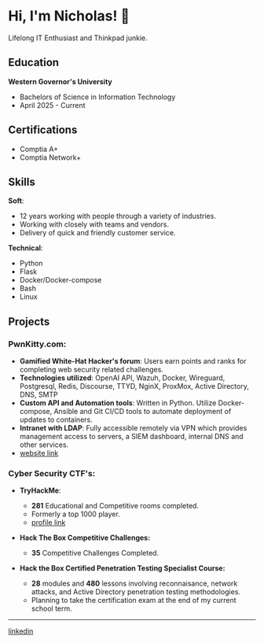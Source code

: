 
# Hi, I'm Nicholas! 🐾
Lifelong IT Enthusiast and Thinkpad junkie.

## Education
__Western Governor's University__
- Bachelors of Science in Information Technology
- April 2025 - Current

## Certifications
- Comptia A+
- Comptia Network+

## Skills
  __Soft__:
  - 12 years working with people through a variety of industries.
  - Working with closely with teams and vendors.
  - Delivery of quick and friendly customer service.
  
  __Technical__:
  - Python
  - Flask
  - Docker/Docker-compose
  - Bash
  - Linux

## Projects
### PwnKitty.com:
  * __Gamified White-Hat Hacker's forum__: Users earn points and ranks for completing web security related challenges.
  * __Technologies utilized__: OpenAI API,  Wazuh, Docker, Wireguard, Postgresql, Redis, Discourse, TTYD, NginX, ProxMox, Active Directory, DNS, SMTP
  * __Custom API and Automation tools__: Written in Python. Utilize Docker-compose, Ansible and Git CI/CD tools to automate deployment of updates to containers.
  * __Intranet with LDAP__: Fully accessible remotely via VPN which provides management access to servers, a SIEM dashboard, internal DNS and other services.
  * [website link](https://pwnkitty.com)

  ### Cyber Security CTF's:
  - __TryHackMe__: 
    - __281__ Educational and Competitive rooms completed.
    - Formerly a top 1000 player.
    - [profile link](https://tryhackme.com/t/maiamor)
  
 -  __Hack The Box Competitive Challenges:__
    - __35__ Competitive Challenges Completed.
  
  - __Hack the Box Certified Penetration Testing Specialist Course:__
    - __28__ modules and __480__ lessons involving reconnaisance, network attacks, and Active Directory penetration testing methodologies.
    - Planning to take the certification exam at the end of my current school term.

---
[linkedin](https://www.linkedin.com/in/nicholas-mestanas-35149137b/)
